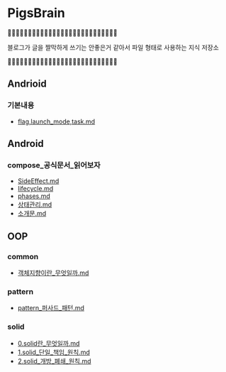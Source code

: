 # PigsBrain
🐗🚨🐗🚨🐗🚨🐗🚨🐗🚨🐗🚨🐗🚨🐗🚨🐗🚨🐗🚨🐗🚨🐗🚨🐗🚨🐗

블로그가 글을 짤막하게 쓰기는 안좋은거 같아서 파일 형태로 사용하는 지식 저장소

🐗🚨🐗🚨🐗🚨🐗🚨🐗🚨🐗🚨🐗🚨🐗🚨🐗🚨🐗🚨🐗🚨🐗🚨🐗🚨🐗



## Andrioid
### 기본내용
- [flag,launch_mode,task.md](https://github.com/2chang5/PigsBrain/tree/main/docs/Andrioid/기본내용/flag,launch_mode,task.md)



## Android
### compose_공식문서_읽어보자
- [SideEffect.md](https://github.com/2chang5/PigsBrain/tree/main/docs/Android/compose_공식문서_읽어보자/SideEffect.md)
- [lifecycle.md](https://github.com/2chang5/PigsBrain/tree/main/docs/Android/compose_공식문서_읽어보자/lifecycle.md)
- [phases.md](https://github.com/2chang5/PigsBrain/tree/main/docs/Android/compose_공식문서_읽어보자/phases.md)
- [상태관리.md](https://github.com/2chang5/PigsBrain/tree/main/docs/Android/compose_공식문서_읽어보자/상태관리.md)
- [소개문.md](https://github.com/2chang5/PigsBrain/tree/main/docs/Android/compose_공식문서_읽어보자/소개문.md)



## OOP
### common
- [객체지향이란_무엇일까.md](https://github.com/2chang5/PigsBrain/tree/main/docs/OOP/common/객체지향이란_무엇일까.md)
### pattern
- [pattern_퍼사드_패턴.md](https://github.com/2chang5/PigsBrain/tree/main/docs/OOP/pattern/pattern_퍼사드_패턴.md)
### solid
- [0.solid란_무엇일까.md](https://github.com/2chang5/PigsBrain/tree/main/docs/OOP/solid/0.solid란_무엇일까.md)
- [1.solid_단일_책임_원칙.md](https://github.com/2chang5/PigsBrain/tree/main/docs/OOP/solid/1.solid_단일_책임_원칙.md)
- [2.solid_개방_폐쇄_원칙.md](https://github.com/2chang5/PigsBrain/tree/main/docs/OOP/solid/2.solid_개방_폐쇄_원칙.md)



